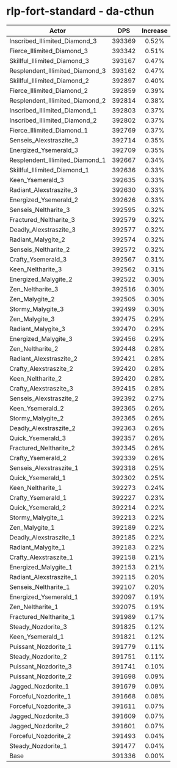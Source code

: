 # rlp-fort-standard - da-cthun
| Actor | DPS | Increase |
|---|:---:|:---:|
|Inscribed_Illimited_Diamond_3|393369|0.52%|
|Fierce_Illimited_Diamond_3|393342|0.51%|
|Skillful_Illimited_Diamond_3|393167|0.47%|
|Resplendent_Illimited_Diamond_3|393162|0.47%|
|Skillful_Illimited_Diamond_2|392897|0.40%|
|Fierce_Illimited_Diamond_2|392859|0.39%|
|Resplendent_Illimited_Diamond_2|392814|0.38%|
|Inscribed_Illimited_Diamond_1|392803|0.37%|
|Inscribed_Illimited_Diamond_2|392802|0.37%|
|Fierce_Illimited_Diamond_1|392769|0.37%|
|Senseis_Alexstraszite_3|392714|0.35%|
|Energized_Ysemerald_3|392709|0.35%|
|Resplendent_Illimited_Diamond_1|392667|0.34%|
|Skillful_Illimited_Diamond_1|392636|0.33%|
|Keen_Ysemerald_3|392635|0.33%|
|Radiant_Alexstraszite_3|392630|0.33%|
|Energized_Ysemerald_2|392626|0.33%|
|Senseis_Neltharite_3|392595|0.32%|
|Fractured_Neltharite_3|392579|0.32%|
|Deadly_Alexstraszite_3|392577|0.32%|
|Radiant_Malygite_2|392574|0.32%|
|Senseis_Neltharite_2|392572|0.32%|
|Crafty_Ysemerald_3|392567|0.31%|
|Keen_Neltharite_3|392562|0.31%|
|Energized_Malygite_2|392522|0.30%|
|Zen_Neltharite_3|392516|0.30%|
|Zen_Malygite_2|392505|0.30%|
|Stormy_Malygite_3|392499|0.30%|
|Zen_Malygite_3|392475|0.29%|
|Radiant_Malygite_3|392470|0.29%|
|Energized_Malygite_3|392456|0.29%|
|Zen_Neltharite_2|392448|0.28%|
|Radiant_Alexstraszite_2|392421|0.28%|
|Crafty_Alexstraszite_2|392420|0.28%|
|Keen_Neltharite_2|392420|0.28%|
|Crafty_Alexstraszite_3|392415|0.28%|
|Senseis_Alexstraszite_2|392392|0.27%|
|Keen_Ysemerald_2|392365|0.26%|
|Stormy_Malygite_2|392365|0.26%|
|Deadly_Alexstraszite_2|392363|0.26%|
|Quick_Ysemerald_3|392357|0.26%|
|Fractured_Neltharite_2|392345|0.26%|
|Crafty_Ysemerald_2|392339|0.26%|
|Senseis_Alexstraszite_1|392318|0.25%|
|Quick_Ysemerald_1|392302|0.25%|
|Keen_Neltharite_1|392273|0.24%|
|Crafty_Ysemerald_1|392227|0.23%|
|Quick_Ysemerald_2|392214|0.22%|
|Stormy_Malygite_1|392213|0.22%|
|Zen_Malygite_1|392189|0.22%|
|Deadly_Alexstraszite_1|392185|0.22%|
|Radiant_Malygite_1|392183|0.22%|
|Crafty_Alexstraszite_1|392158|0.21%|
|Energized_Malygite_1|392153|0.21%|
|Radiant_Alexstraszite_1|392115|0.20%|
|Senseis_Neltharite_1|392107|0.20%|
|Energized_Ysemerald_1|392097|0.19%|
|Zen_Neltharite_1|392075|0.19%|
|Fractured_Neltharite_1|391989|0.17%|
|Steady_Nozdorite_3|391825|0.12%|
|Keen_Ysemerald_1|391821|0.12%|
|Puissant_Nozdorite_1|391779|0.11%|
|Steady_Nozdorite_2|391751|0.11%|
|Puissant_Nozdorite_3|391741|0.10%|
|Puissant_Nozdorite_2|391698|0.09%|
|Jagged_Nozdorite_1|391679|0.09%|
|Forceful_Nozdorite_1|391668|0.08%|
|Forceful_Nozdorite_3|391611|0.07%|
|Jagged_Nozdorite_3|391609|0.07%|
|Jagged_Nozdorite_2|391601|0.07%|
|Forceful_Nozdorite_2|391493|0.04%|
|Steady_Nozdorite_1|391477|0.04%|
|Base|391336|0.00%|
